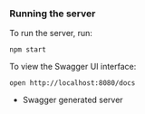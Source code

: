 ### Running the server
To run the server, run:

```
npm start
```

To view the Swagger UI interface:

```
open http://localhost:8080/docs
```

- Swagger generated server
